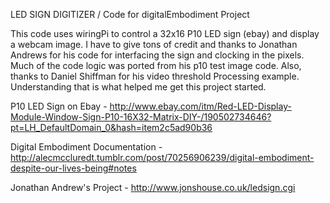 LED SIGN DIGITIZER / 
Code for digitalEmbodiment Project

This code uses wiringPi to control a 32x16 P10 LED sign (ebay) and display a webcam image.  I have to give tons of credit and thanks to Jonathan Andrews for his code for interfacing the sign and clocking in the pixels.  Much of the code logic was ported from his p10 test image code.  Also, thanks to Daniel Shiffman for his video threshold Processing example.  Understanding that is what helped me get this project started.


P10 LED Sign on Ebay - http://www.ebay.com/itm/Red-LED-Display-Module-Window-Sign-P10-16X32-Matrix-DIY-/190502734646?pt=LH_DefaultDomain_0&hash=item2c5ad90b36

Digital Embodiment Documentation - http://alecmccluredt.tumblr.com/post/70256906239/digital-embodiment-despite-our-lives-being#notes

Jonathan Andrew's Project - http://www.jonshouse.co.uk/ledsign.cgi
